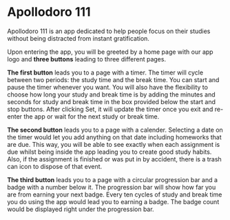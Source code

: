 # Apollodoro 111

Apollodoro 111 is an app dedicated to help people focus on their studies without being distracted from instant gratification.

Upon entering the app, you will be greeted by a home page with our app logo and **three buttons** leading to three different pages.

**The first button** leads you to a page with a timer. The timer will cycle between two periods: the study time and the break time. You can start and pause the timer whenever you want. You will also have the flexibility to choose how long your study and break time is by adding the minutes and seconds for study and break time in the box provided below the start and stop buttons. After clicking Set, it will update the timer once you exit and re-enter the app or wait for the next study or break time. 

**The second button** leads you to a page with a calender. Selecting a date on the timer would let you add anything on that date including homeworks that are due. This way, you will be able to see exactly when each assignment is due whilst being inside the app leading you to create good study habits. Also, if the assignment is finished or was put in by accident, there is a trash can icon to dispose of that event.

**The third button** leads you to a page with a circular progression bar and a badge with a number below it. The progression bar will show how far you are from earning your next badge. Every ten cycles of study and break time you do using the app would lead you to earning a badge. The badge count would be displayed right under the progression bar.
